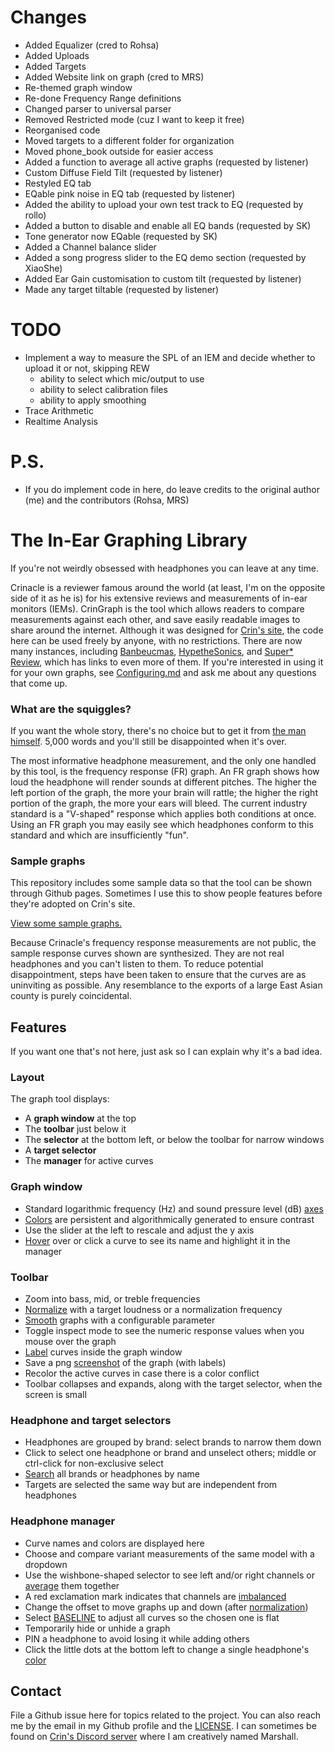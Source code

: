 # Changes
- Added Equalizer (cred to Rohsa)
- Added Uploads
- Added Targets
- Added Website link on graph (cred to MRS)
- Re-themed graph window
- Re-done Frequency Range definitions
- Changed parser to universal parser
- Removed Restricted mode (cuz I want to keep it free)
- Reorganised code
- Moved targets to a different folder for organization
- Moved phone_book outside for easier access
- Added a function to average all active graphs (requested by listener)
- Custom Diffuse Field Tilt (requested by listener)
- Restyled EQ tab
- EQable pink noise in EQ tab (requested by listener)
- Added the ability to upload your own test track to EQ (requested by rollo)
- Added a button to disable and enable all EQ bands (requested by SK)
- Tone generator now EQable (requested by SK)
- Added a Channel balance slider
- Added a song progress slider to the EQ demo section (requested by XiaoShe)
- Added Ear Gain customisation to custom tilt (requested by listener)
- Made any target tiltable (requested by listener)

# TODO
- Implement a way to measure the SPL of an IEM and decide whether to upload it or not, skipping REW
  - ability to select which mic/output to use
  - ability to select calibration files
  - ability to apply smoothing
- Trace Arithmetic
- Realtime Analysis

# P.S.
- If you do implement code in here, do leave credits to the original author (me) and the contributors (Rohsa, MRS)

# The In-Ear Graphing Library

If you're not weirdly obsessed with headphones you can leave at any time.

Crinacle is a reviewer famous around the world (at least, I'm on the
opposite side of it as he is) for his extensive reviews and measurements
of in-ear monitors (IEMs). CrinGraph is the tool which allows readers to
compare measurements against each other, and save easily readable images
to share around the internet. Although it was designed for
[Crin's site](https://crinacle.com/graphs/graphtool/),
the code here can be used freely by anyone, with no restrictions.
There are now many instances, including
[Banbeucmas](https://banbeu.com/graph/tool/),
[HypetheSonics](https://www.hypethesonics.com/iemdbc/), and
[Super\* Review](https://squig.link/), which has links to even more of
them. If you're interested in using it for your own graphs, see
[Configuring.md](Configuring.md) and ask me about any questions that
come up.

### What are the squiggles?

If you want the whole story, there's no choice but to get it from
[the man himself](https://crinacle.com/2020/04/08/graphs-101-how-to-read-headphone-measurements/).
5,000 words and you'll still be disappointed when it's over.

The most informative headphone measurement, and the only one handled by
this tool, is the frequency response (FR) graph. An FR graph shows how
loud the headphone will render sounds at different pitches. The higher
the left portion of the graph, the more your brain will rattle; the
higher the right portion of the graph, the more your ears will bleed.
The current industry standard is a "V-shaped" response which applies
both conditions at once. Using an FR graph you may easily see which
headphones conform to this standard and which are insufficiently "fun".

### Sample graphs

This repository includes some sample data so that the tool can be shown
through Github pages. Sometimes I use this to show people features
before they're adopted on Crin's site.

[View some sample graphs.](https://mlochbaum.github.io/CrinGraph/graph.html)

Because Crinacle's frequency response measurements are not public, the
sample response curves shown are synthesized. They are not real
headphones and you can't listen to them. To reduce potential
disappointment, steps have been taken to ensure that the curves are as
uninviting as possible. Any resemblance to the exports of a large East
Asian county is purely coincidental.

## Features

If you want one that's not here, just ask so I can explain why it's a
bad idea.

### Layout

The graph tool displays:
* A **graph window** at the top
* The **toolbar** just below it
* The **selector** at the bottom left, or below the toolbar for narrow windows
* A **target selector**
* The **manager** for active curves

### Graph window

* Standard logarithmic frequency (Hz) and sound pressure level (dB) [axes](Documentation.md#axes)
* [Colors](Documentation.md#colors) are persistent and algorithmically generated to ensure contrast
* Use the slider at the left to rescale and adjust the y axis
* [Hover](Documentation.md#highlight-on-mouseover) over or click a curve to see its name and highlight it in the manager

### Toolbar

* Zoom into bass, mid, or treble frequencies
* [Normalize](Documentation.md#normalization) with a target loudness or a normalization frequency
* [Smooth](Documentation.md#smoothing) graphs with a configurable parameter
* Toggle inspect mode to see the numeric response values when you mouse over the graph
* [Label](Documentation.md#labelling) curves inside the graph window
* Save a png [screenshot](Documentation.md#screenshot) of the graph (with labels)
* Recolor the active curves in case there is a color conflict
* Toolbar collapses and expands, along with the target selector, when the screen is small

### Headphone and target selectors

* Headphones are grouped by brand: select brands to narrow them down
* Click to select one headphone or brand and unselect others; middle or ctrl-click for non-exclusive select
* [Search](Documentation.md#searching) all brands or headphones by name
* Targets are selected the same way but are independent from headphones

### Headphone manager

* Curve names and colors are displayed here
* Choose and compare variant measurements of the same model with a dropdown
* Use the wishbone-shaped selector to see left and/or right channels or [average](Documentation.md#averaging) them together
* A red exclamation mark indicates that channels are [imbalanced](Documentation.md#channel-imbalance-marker)
* Change the offset to move graphs up and down (after [normalization](Documentation.md#normalization))
* Select [BASELINE](Documentation.md#baseline) to adjust all curves so the chosen one is flat
* Temporarily hide or unhide a graph
* PIN a headphone to avoid losing it while adding others
* Click the little dots at the bottom left to change a single headphone's [color](Documentation.md#colors)

## Contact

File a Github issue here for topics related to the project. You can also
reach me by the email in my Github profile and the [LICENSE](LICENSE).
I can sometimes be found on
[Crin's Discord server](https://discord.gg/CtTqcCb) where I am
creatively named Marshall.
